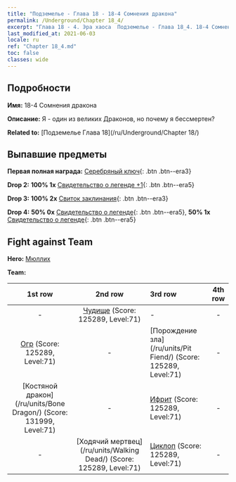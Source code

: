 ```yaml
---
title: "Подземелье - Глава 18 - 18-4 Сомнения дракона"
permalink: /Underground/Chapter 18_4/
excerpt: "Глава 18 - 4. Эра хаоса  Подземелье - Глава 18_4. 18-4 Сомнения дракона"
last_modified_at: 2021-06-03
locale: ru
ref: "Chapter 18_4.md"
toc: false
classes: wide
---
```


## Подробности

 **Имя:** 18-4 Сомнения дракона

 **Описание:** Я - один из великих Драконов, но почему я бессмертен?

 **Related to:** [Подземелье Глава 18](/ru/Underground/Chapter 18/)

## Выпавшие предметы

 **Первая полная награда:** [Серебряный ключ](/ItemsRU/con_693/){: .btn .btn--era3}

 **Drop 2:** **100% 1x** [Свидетельство о легенде +1](/ItemsRU/mat_74/){: .btn .btn--era5}

 **Drop 3:** **100% 2x** [Свиток заклинания](/ItemsRU/con_694/){: .btn .btn--era3}

 **Drop 4:** **50% 0x** [Свидетельство о легенде](/ItemsRU/mat_67/){: .btn .btn--era5}, **50% 1x** [Свидетельство о легенде](/ItemsRU/mat_67/){: .btn .btn--era5}


## Fight against Team
 **Hero:** [Мюллих](/ru/heroes/Mullich/)

 **Team:**


  | 1st row | 2nd row | 3rd row | 4th row |
  |:----:|:----:|:----|:----:|
  | - | [Чудище](/ru/units/Behemoth/) (Score: 125289, Level:71)  | - | - |
  | [Огр](/ru/units/Ogre/) (Score: 125289, Level:71)  | - | [Порождение зла](/ru/units/Pit Fiend/) (Score: 125289, Level:71)  | - |
  | [Костяной дракон](/ru/units/Bone Dragon/) (Score: 131999, Level:71)  | - | [Ифрит](/ru/units/Efreeti/) (Score: 125289, Level:71)  | - |
  | - | [Ходячий мертвец](/ru/units/Walking Dead/) (Score: 125289, Level:71)  | [Циклоп](/ru/units/Cyclops/) (Score: 125289, Level:71)  | - |


